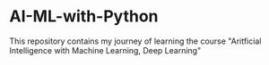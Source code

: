 # AI-ML-with-Python
This repository contains my journey of learning the course "Aritficial Intelligence with Machine Learning, Deep Learning" 
